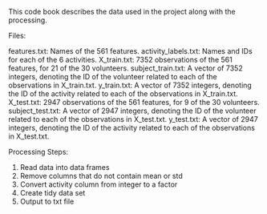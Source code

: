 This code book describes the data used in the project along with the processing.

Files:

features.txt: Names of the 561 features.
activity_labels.txt: Names and IDs for each of the 6 activities.
X_train.txt: 7352 observations of the 561 features, for 21 of the 30 volunteers.
subject_train.txt: A vector of 7352 integers, denoting the ID of the volunteer related to each of the observations in X_train.txt.
y_train.txt: A vector of 7352 integers, denoting the ID of the activity related to each of the observations in X_train.txt.
X_test.txt: 2947 observations of the 561 features, for 9 of the 30 volunteers.
subject_test.txt: A vector of 2947 integers, denoting the ID of the volunteer related to each of the observations in X_test.txt.
y_test.txt: A vector of 2947 integers, denoting the ID of the activity related to each of the observations in X_test.txt.

Processing Steps:

1. Read data into data frames
2. Remove columns that do not contain mean or std
3. Convert activity column from integer to a factor
4. Create tidy data set
5. Output to txt file